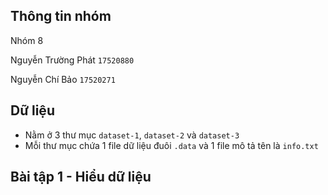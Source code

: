 ## Thông tin nhóm

Nhóm 8

Nguyễn Trường Phát `17520880`

Nguyễn Chí Bảo `17520271`

## Dữ liệu

- Nằm ở 3 thư mục `dataset-1`, `dataset-2` và `dataset-3` 
- Mỗi thư mục chứa 1 file dữ liệu đuôi `.data` và 1 file mô tả tên là `info.txt`

## Bài tập 1 - Hiểu dữ liệu

